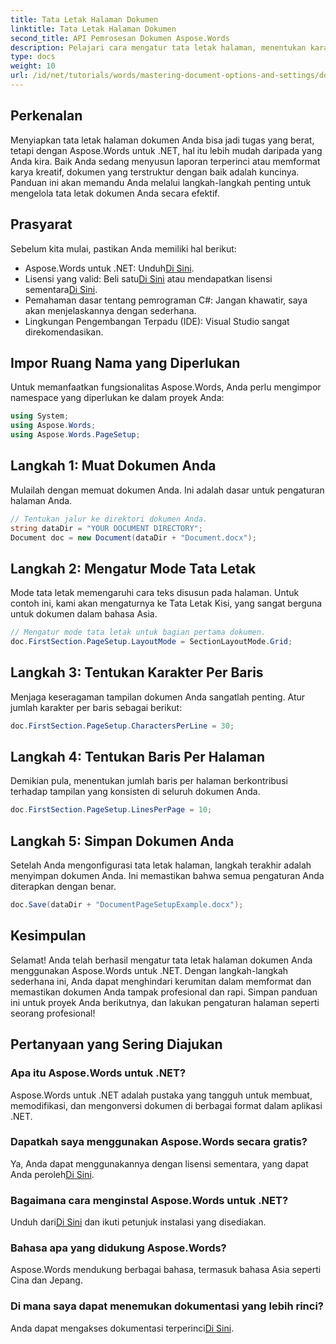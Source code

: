 ```yaml
---
title: Tata Letak Halaman Dokumen
linktitle: Tata Letak Halaman Dokumen
second_title: API Pemrosesan Dokumen Aspose.Words
description: Pelajari cara mengatur tata letak halaman, menentukan karakter per baris, dan mengoptimalkan tampilan dokumen dengan langkah-langkah yang mudah dan praktis. Sempurna untuk pengembang di semua level.
type: docs
weight: 10
url: /id/net/tutorials/words/mastering-document-options-and-settings/document-page-layout/
---
```

## Perkenalan

Menyiapkan tata letak halaman dokumen Anda bisa jadi tugas yang berat, tetapi dengan Aspose.Words untuk .NET, hal itu lebih mudah daripada yang Anda kira. Baik Anda sedang menyusun laporan terperinci atau memformat karya kreatif, dokumen yang terstruktur dengan baik adalah kuncinya. Panduan ini akan memandu Anda melalui langkah-langkah penting untuk mengelola tata letak dokumen Anda secara efektif.

## Prasyarat

Sebelum kita mulai, pastikan Anda memiliki hal berikut:

- Aspose.Words untuk .NET: Unduh[Di Sini](https://releases.aspose.com/words/net/).
-  Lisensi yang valid: Beli satu[Di Sini](https://purchase.aspose.com/buy) atau mendapatkan lisensi sementara[Di Sini](https://purchase.aspose.com/temporary-license/).
- Pemahaman dasar tentang pemrograman C#: Jangan khawatir, saya akan menjelaskannya dengan sederhana.
- Lingkungan Pengembangan Terpadu (IDE): Visual Studio sangat direkomendasikan.

## Impor Ruang Nama yang Diperlukan

Untuk memanfaatkan fungsionalitas Aspose.Words, Anda perlu mengimpor namespace yang diperlukan ke dalam proyek Anda:

```csharp
using System;
using Aspose.Words;
using Aspose.Words.PageSetup;
```

## Langkah 1: Muat Dokumen Anda

Mulailah dengan memuat dokumen Anda. Ini adalah dasar untuk pengaturan halaman Anda.

```csharp
// Tentukan jalur ke direktori dokumen Anda.
string dataDir = "YOUR DOCUMENT DIRECTORY";
Document doc = new Document(dataDir + "Document.docx");
```

## Langkah 2: Mengatur Mode Tata Letak

Mode tata letak memengaruhi cara teks disusun pada halaman. Untuk contoh ini, kami akan mengaturnya ke Tata Letak Kisi, yang sangat berguna untuk dokumen dalam bahasa Asia.

```csharp
// Mengatur mode tata letak untuk bagian pertama dokumen.
doc.FirstSection.PageSetup.LayoutMode = SectionLayoutMode.Grid;
```

## Langkah 3: Tentukan Karakter Per Baris

Menjaga keseragaman tampilan dokumen Anda sangatlah penting. Atur jumlah karakter per baris sebagai berikut:

```csharp
doc.FirstSection.PageSetup.CharactersPerLine = 30;
```

## Langkah 4: Tentukan Baris Per Halaman

Demikian pula, menentukan jumlah baris per halaman berkontribusi terhadap tampilan yang konsisten di seluruh dokumen Anda.

```csharp
doc.FirstSection.PageSetup.LinesPerPage = 10;
```

## Langkah 5: Simpan Dokumen Anda

Setelah Anda mengonfigurasi tata letak halaman, langkah terakhir adalah menyimpan dokumen Anda. Ini memastikan bahwa semua pengaturan Anda diterapkan dengan benar.

```csharp
doc.Save(dataDir + "DocumentPageSetupExample.docx");
```

## Kesimpulan

Selamat! Anda telah berhasil mengatur tata letak halaman dokumen Anda menggunakan Aspose.Words untuk .NET. Dengan langkah-langkah sederhana ini, Anda dapat menghindari kerumitan dalam memformat dan memastikan dokumen Anda tampak profesional dan rapi. Simpan panduan ini untuk proyek Anda berikutnya, dan lakukan pengaturan halaman seperti seorang profesional!

## Pertanyaan yang Sering Diajukan

### Apa itu Aspose.Words untuk .NET?
Aspose.Words untuk .NET adalah pustaka yang tangguh untuk membuat, memodifikasi, dan mengonversi dokumen di berbagai format dalam aplikasi .NET.

### Dapatkah saya menggunakan Aspose.Words secara gratis?
 Ya, Anda dapat menggunakannya dengan lisensi sementara, yang dapat Anda peroleh[Di Sini](https://purchase.aspose.com/temporary-license/).

### Bagaimana cara menginstal Aspose.Words untuk .NET?
 Unduh dari[Di Sini](https://releases.aspose.com/words/net/) dan ikuti petunjuk instalasi yang disediakan.

### Bahasa apa yang didukung Aspose.Words?
Aspose.Words mendukung berbagai bahasa, termasuk bahasa Asia seperti Cina dan Jepang.

### Di mana saya dapat menemukan dokumentasi yang lebih rinci?
 Anda dapat mengakses dokumentasi terperinci[Di Sini](https://reference.aspose.com/words/net/).